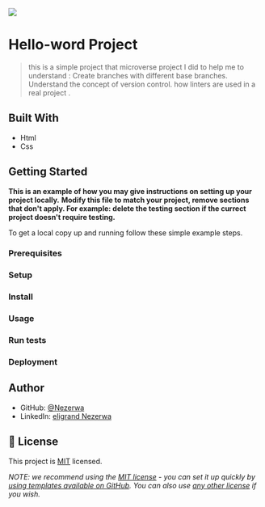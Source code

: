 ![](https://img.shields.io/badge/Microverse-blueviolet)

# Hello-word Project

> this is a simple project that microverse project I did to help me to understand :
Create branches with different base branches.
Understand the concept of version control.
how linters are used in a real project
.


## Built With

- Html 
- Css





## Getting Started

**This is an example of how you may give instructions on setting up your project locally.**
**Modify this file to match your project, remove sections that don't apply. For example: delete the testing section if the currect project doesn't require testing.**


To get a local copy up and running follow these simple example steps.

### Prerequisites

### Setup

### Install

### Usage

### Run tests

### Deployment



## Author



- GitHub: [@Nezerwa](https://https://github.com/Nezerwa)
- LinkedIn: [eligrand Nezerwa](https://https://www.linkedin.com/in/eligrand-nezerwa/)




## 📝 License

This project is [MIT](./LICENSE) licensed.

_NOTE: we recommend using the [MIT license](https://choosealicense.com/licenses/mit/) - you can set it up quickly by [using templates available on GitHub](https://docs.github.com/en/communities/setting-up-your-project-for-healthy-contributions/adding-a-license-to-a-repository). You can also use [any other license](https://choosealicense.com/licenses/) if you wish._
